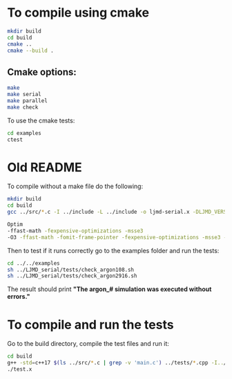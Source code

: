 # To compile using cmake

```bash
mkdir build
cd build
cmake ..
cmake --build .
```

## Cmake options:
```bash
make 
make serial 
make parallel
make check
```

To use the cmake tests:
```bash
cd examples
ctest
```


# Old README

To compile without a make file do the following:

```bash
mkdir build
cd build
gcc ../src/*.c -I ../include -L ../include -o ljmd-serial.x -DLJMD_VERSION=1.0 -lm

Optim
-ffast-math -fexpensive-optimizations -msse3
-O3 -ffast-math -fomit-frame-pointer -fexpensive-optimizations -msse3 -Wall
```

Then to test if it runs correctly go to the examples folder and run the tests:
```bash
cd ../../examples
sh ../LJMD_serial/tests/check_argon108.sh
sh ../LJMD_serial/tests/check_argon2916.sh
```

The result should print **"The argon_# simulation was executed without errors."**

# To compile and run the tests
Go to the build directory, compile the test files and run it:
```bash
cd build
g++ -std=c++17 $(ls ../src/*.c | grep -v 'main.c') ../tests/*.cpp -I../include -L../include -lgtest -lgtest_main -pthread -o test.x
./test.x
```